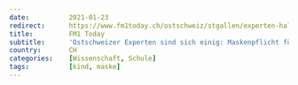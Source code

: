 ```yaml
---
date:          2021-01-23
redirect:      https://www.fm1today.ch/ostschweiz/stgallen/experten-halten-wenig-von-masken-fuer-primarschulkinder-140684233
title:         FM1 Today
subtitle:      'Ostschweizer Experten sind sich einig: Maskenpflicht für Primarschüler nicht wirksam'
country:       CH
categories:    [Wissenschaft, Schule]
tags:          [kind, maske]
---
```

